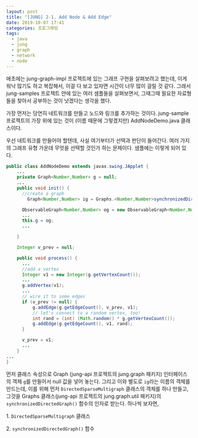 ```yaml
---
layout: post
title: "[JUNG] 2-1. Add Node & Add Edge"
date: 2019-10-07 17:41
categories: 프로그래밍
tags: 
  - java
  - jung
  - graph
  - network
  - node
---
```


애초에는 jung-graph-impl 프로젝트에 있는 그래프 구현을 살펴보려고 했는데, 이게 워낙 많기도 하고 복잡해서, 이걸 다 보고 있자면 시간이 너무 많이 걸릴 것 같다. 그래서 jung-samples 프로젝트 안에 있는 여러 샘플들을 살펴보면서, 그때그때 필요한 자료형들을 찾아서 공부하는 것이 낫겠다는 생각을 했다. 

가장 먼저는 당연히 네트워크를 만들고 노드와 링크를 추가하는 것이다. jung-sample 프로젝트의 가장 위에 있는 것이 (이름 때문에 그렇겠지만) AddNodeDemo.java 클래스이다. 

우선 네트워크를 만들어야 할텐데, 사실 여기부터가 선택과 판단이 들어간다. 여러 가지의 그래프 유형 가운데 무엇을 선택할 것인가 하는 문제이다. 샘플에는 이렇게 되어 있다. 

```java
public class AddNodeDemo extends javax.swing.JApplet {
    ...
    private Graph<Number,Number> g = null;
    ...
    public void init() {
      //create a graph
    	Graph<Number,Number> ig = Graphs.<Number,Number>synchronizedDirectedGraph(new DirectedSparseMultigraph<Number,Number>());

      ObservableGraph<Number,Number> og = new ObservableGraph<Number,Number>(ig);
      ...
      this.g = og;
      ...

    }

    Integer v_prev = null;

    public void process() {
      ...
      //add a vertex
      Integer v1 = new Integer(g.getVertexCount());
      ...
      g.addVertex(v1);
      ...
      // wire it to some edges
      if (v_prev != null) {
          g.addEdge(g.getEdgeCount(), v_prev, v1);
          // let's connect to a random vertex, too!
          int rand = (int) (Math.random() * g.getVertexCount());
          g.addEdge(g.getEdgeCount(), v1, rand);
      }

      v_prev = v1;
      ...
    }
...
}
```

먼저 클래스 속성으로 Graph (jung-api 프로젝트의 jung.graph 패키지) 인터페이스의 객체 `g`를 만들어서 null 값을 넣어 놓는다. 그리고 이와 별도로 `ig`라는 이름의 객체를 만드는데, 이를 위해 먼저 `DirectedSparseMultigraph` 클래스의 객체를 하나 만들고, 그것을 Graphs 클래스(jung-api 프로젝트의 jung.graph.util 패키지)의 `synchronizedDirectedGraph()` 함수의 인자로 받는다. 하나씩 보자면,

1\. `DirectedSparseMultigraph` 클래스


2\. `synchronizedDirectedGraph()` 함수

